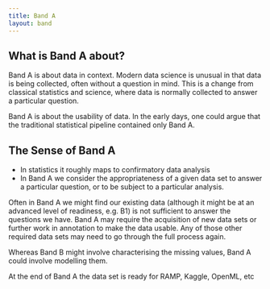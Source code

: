 ```yaml
---
title: Band A
layout: band
---
```


## What is Band A about?

Band A is about data in context. Modern data science is unusual in that data
is being collected, often without a question in mind. This is a change
from classical statistics and science, where data is normally
collected to answer a particular question. 

Band A is about the usability of data. In the early days, one could
argue that the traditional statistical pipeline contained only Band A.

## The Sense of Band A

* In statistics it roughly maps to confirmatory data analysis
* In Band A we consider the appropriateness of a given data set to answer a particular
question, or to be subject to a particular analysis.

Often in Band A we might find our existing data (although it might be
at an advanced level of readiness, e.g. B1) is not sufficient to
answer the questions we have. Band A may require the acquisition of
new data sets or further work in annotation to make the data
usable. Any of those other required data sets may need to go through
the full process again.


Whereas Band B might involve characterising the missing values, Band A could involve modelling them. 

At the end of Band A the data set is ready for RAMP, Kaggle, OpenML, etc
